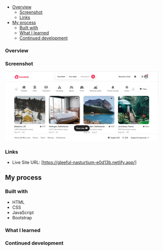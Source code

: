 - [Overview](#overview)
  - [Screenshot](#screenshot)
  - [Links](#links)
- [My process](#my-process)
  - [Built with](#built-with)
  - [What I learned](#what-i-learned)
  - [Continued development](#continued-development)

### Overview


### Screenshot

![](images/screenshot.jpg)

### Links

- Live Site URL: [https://gleeful-nasturtium-e0d13b.netlify.app/]

## My process

### Built with

- HTML
- CSS 
- JavaScript
- Bootstrap

### What I learned


### Continued development


